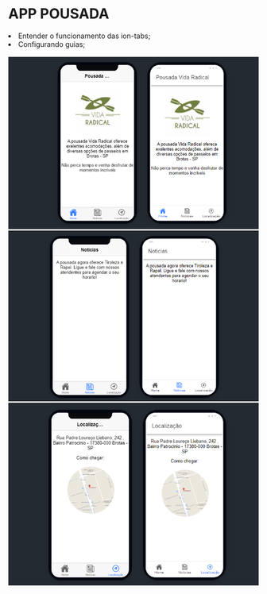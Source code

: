 <h1>APP POUSADA</h1>

<li>Entender o funcionamento das ion-tabs;</li>
<li>Configurando guias;</li>
<br>

<img src="./src/assets/img/home.png" />

<br>

<img src="./src/assets/img/noticias.png" />

<br>

<img src="./src/assets/img/localiza.png" />




